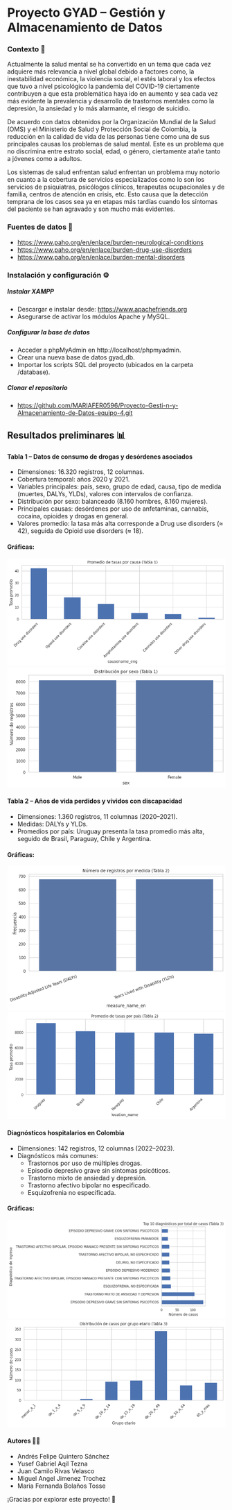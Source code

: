 # Proyecto GYAD – Gestión y Almacenamiento de Datos
### Contexto 📌

Actualmente la salud mental se ha convertido en un tema que cada vez adquiere más relevancia a nivel global debido a factores como, la inestabilidad económica, la violencia social, el estés laboral y los efectos que tuvo a nivel psicológico la pandemia del COVID-19 ciertamente contribuyen a que esta problemática haya ido en aumento y sea cada vez más evidente la prevalencia y desarrollo de trastornos mentales como la depresión, la ansiedad y lo más alarmante, el riesgo de suicidio.

De acuerdo con datos obtenidos por la Organización Mundial de la Salud (OMS) y el Ministerio de Salud y Protección Social de Colombia, la reducción en la calidad de vida de las personas tiene como una de sus principales causas los problemas de salud mental. Este es un problema que no discrimina entre estrato social, edad, o género, ciertamente atañe tanto a jóvenes como a adultos.

Los sistemas de salud enfrentan salud enfrentan un problema muy notorio en cuanto a la cobertura de servicios especializados como lo son los servicios de psiquiatras, psicólogos clínicos, terapeutas ocupacionales y de familia, centros de atención en crisis, etc. Esto causa que la detección temprana de los casos sea ya en etapas más tardías cuando los síntomas del paciente se han agravado y son mucho más evidentes.

### Fuentes de datos 📂
- https://www.paho.org/en/enlace/burden-neurological-conditions
- https://www.paho.org/en/enlace/burden-drug-use-disorders
- https://www.paho.org/en/enlace/burden-mental-disorders

### Instalación y configuración ⚙️
##### Instalar XAMPP
- Descargar e instalar desde: https://www.apachefriends.org
- Asegurarse de activar los módulos Apache y MySQL.

##### Configurar la base de datos
- Acceder a phpMyAdmin en http://localhost/phpmyadmin.
- Crear una nueva base de datos gyad_db.
- Importar los scripts SQL del proyecto (ubicados en la carpeta /database).

##### Clonar el repositorio
- https://github.com/MARIAFER0596/Proyecto-Gesti-n-y-Almacenamiento-de-Datos-equipo-4.git

##  Resultados preliminares 📊
#### Tabla 1 – Datos de consumo de drogas y desórdenes asociados
- Dimensiones: 16.320 registros, 12 columnas.
- Cobertura temporal: años 2020 y 2021.
- Variables principales: país, sexo, grupo de edad, causa, tipo de medida (muertes, DALYs, YLDs), valores con intervalos de confianza.
- Distribución por sexo: balanceado (8.160 hombres, 8.160 mujeres).
- Principales causas: desórdenes por uso de anfetaminas, cannabis, cocaína, opioides y drogas en general.
- Valores promedio: la tasa más alta corresponde a Drug use disorders (≈ 42), seguida de Opioid use disorders (≈ 18).

#### Gráficas:

![Promedio de tasas por causa](Imagenes/Promedio_tasas_Causa.png)
![Distribución por sexo](Imagenes/Distribucion_Sexo.png)

#### Tabla 2 – Años de vida perdidos y vividos con discapacidad
- Dimensiones: 1.360 registros, 11 columnas (2020–2021).
- Medidas: DALYs y YLDs.
- Promedios por país: Uruguay presenta la tasa promedio más alta, seguido de Brasil, Paraguay, Chile y Argentina.

#### Gráficas:
![Número de registros por medida](Imagenes/Nro_Registros_media.png)
![Promedio de tasas por país](Imagenes/Promedio_tasas_pais.png)

#### Diagnósticos hospitalarios en Colombia
- Dimensiones: 142 registros, 12 columnas (2022–2023).
- Diagnósticos más comunes:
	- Trastornos por uso de múltiples drogas.
	- Episodio depresivo grave sin síntomas psicóticos.
	- Trastorno mixto de ansiedad y depresión.
	- Trastorno afectivo bipolar no especificado.
	- Esquizofrenia no especificada.

#### Gráficas:
![Diagnósticos de ingreso](Imagenes/diag_ingreso.png)
![Distribución de casos por grupo de edad](Imagenes/Distribucion_casos_grupo.png)

#### Autores 👨‍💻 
- Andrés Felipe Quintero Sánchez
- Yusef Gabriel Aqil Tezna
- Juan Camilo Rivas Velasco
- Miguel Angel Jimenez Trochez
- Maria Fernanda Bolaños Tosse


¡Gracias por explorar este proyecto! 🚀
